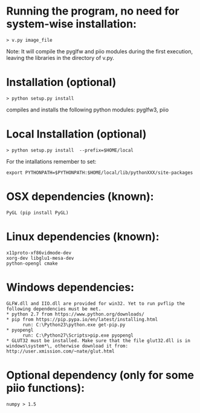 # Running the program, no need for system-wise installation:

    > v.py image_file

Note: It will compile the pyglfw and piio modules during the first execution, 
leaving the libraries in the directory of v.py.


# Installation (optional)

    > python setup.py install 

compiles and installs the following python modules: pyglfw3, piio

# Local Installation (optional) 

    > python setup.py install  --prefix=$HOME/local

For the intallations remember to set:

    export PYTHONPATH=$PYTHONPATH:$HOME/local/lib/pythonXXX/site-packages


# OSX dependencies (known):
    PyGL (pip install PyGL)



# Linux dependencies (known):
    x11proto-xf86vidmode-dev
    xorg-dev libglu1-mesa-dev
    python-opengl cmake 

# Windows dependencies: 
    GLFW.dll and IIO.dll are provided for win32. Yet to run pvflip the following dependencies must be met.
    * python 2.7 from https://www.python.org/downloads/
    * pip from https://pip.pypa.io/en/latest/installing.html
          run: C:\Python23\python.exe get-pip.py
    * pyopengl
          run: C:\Python27\Scripts>pip.exe pyopengl
    * GLUT32 must be installed. Make sure that the file glut32.dll is in windows\system*\, otherwise download it from: http://user.xmission.com/~nate/glut.html

# Optional dependency (only for some piio functions):
    numpy > 1.5
